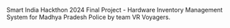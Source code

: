 Smart India Hackthon 2024 Final Project - Hardware Inventory Management System for Madhya Pradesh Police by team VR Voyagers.
